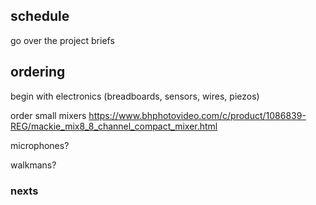 ## schedule

go over the project briefs




## ordering

begin with electronics (breadboards, sensors, wires, piezos)

order small mixers
https://www.bhphotovideo.com/c/product/1086839-REG/mackie_mix8_8_channel_compact_mixer.html

microphones?

walkmans?


### nexts